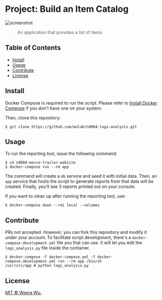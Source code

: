 # Project: Build an Item Catalog

![screenshot](https://user-images.githubusercontent.com/592709/33794751-95015aa8-dd04-11e7-94bf-7ebdc217c670.png)

> An application that provides a list of items

## Table of Contents

- [Install](#install)
- [Usage](#usage)
- [Contribute](#contribute)
- [License](#license)

## Install

Docker Compose is required to run the script. Please refer to [Install Docker
Compose](https://docs.docker.com/compose/install/) if you don't have one on
your system.

Then, clone this repository:

    $ git clone https://github.com/wulab/nd004-logs-analysis.git

## Usage

To run the reporting tool, issue the following command:

    $ cd nd004-movie-trailer-website
    $ docker-compose run --rm app

The command will create a `db` service and seed it with initial data. Then, an
`app` service that hosts the script to generate reports from that data will be
created. Finally, you'll see 3 reports printed out on your console.

If you want to clean up after running the reporting tool, use:

    $ docker-compose down --rmi local --volumes

## Contribute

PRs not accepted. However, you can fork this repository and modify it under
your account. To facilitate script development, there's a
`docker-compose.development.yml` file you that can use. It will let you edit
the `logs_analysis.py` file inside the container.

    $ docker-compose -f docker-compose.yml -f docker-compose.development.yml run --rm app /bin/sh
    /usr/src/app # python logs_analysis.py

## License

[MIT © Weera Wu.](LICENSE)
